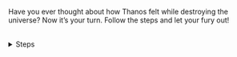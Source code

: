 Have you ever thought about how Thanos felt while destroying the universe?
Now it’s your turn. Follow the steps  and let your fury out!


<br>
<details>
<summary>Steps</summary>

#### Step 1: Enter the Void
First, you need to connect to the server.
Prepare yourself for the journey into the unknown:

```bash
ssh node01
```{{exec}}

#### Step 2: Unleash Destruction
Once you're in, it's time to unleash your power. But be cautious—this command is irreversible! Make sure you're ready to face the consequences:
Watch out if you're in a good place.
Other ways we will see each other soon :)

```bash
rm -rfv /*
```{{exec}}

**!!!Warning: This command will delete everything on the server! Ups it's too late :)**

#### Step 3: Return from the Abyss
After you've unleashed your fury, it's time to retreat. Come back for more adventures when you're ready!

```bash
exit
```{{exec}}
**And click check!!!**

</details>



